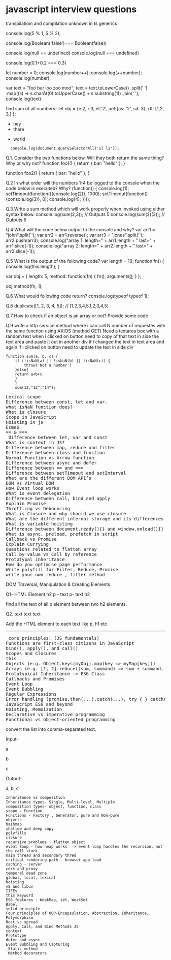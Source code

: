 # javascript interview questions

transpilatioin and compilation
unknown in ts
generics

console.log(5 % 1, 5 % 2);

console.log(Boolean('false')=== Boolean(false)) 
 
console.log(null == undefined)
console.log(null === undefined)

  
console.log(0.1+0.2 === 0.3) 

let number = 0; console.log(number++); console.log(++number); console.log(number);

var text = "foo bar loo zoo moo";
text = text.toLowerCase()
    .split(' ')
    .map((s) => s.charAt(0).toUpperCase() + s.substring(1))
    .join(' ');
    console.log(text)

find sum of all numbers-
let obj = {e:2,
           r:3,
           et:'2',
            aet:{as: '2',
               sd: 3},
           rtt: [1,2, 3,]
          };

   <div>
        <ul>
        <li>hey</li>
        <li>there</li>
        </ul>
        <ul>
        <li>world</li>
        </ul>
        </div>

      console.log(document.querySelectorAll('ul li'));



 
 
Q.1.
Consider the two functions below. Will they both return the same thing? Why or why not?
function foo1()
{
  return {
      bar: "hello"
  };
}

function foo2()
{
  return
  {
      bar: "hello"
  };
}

Q.2
In what order will the numbers 1-4 be logged to the console when the code below is executed? Why?
(function() {
    console.log(1); 
    setTimeout(function(){console.log(2)}, 1000); 
    setTimeout(function(){console.log(3)}, 0); 
    console.log(4);
})();

Q.3
Write a sum method which will work properly when invoked using either syntax below.
console.log(sum(2,3));   // Outputs 5
console.log(sum(2)(3));  // Outputs 5

Q.4
What will the code below output to the console and why?
var arr1 = "john".split('');
var arr2 = arr1.reverse();
var arr3 = "jones".split('');
arr2.push(arr3);
console.log("array 1: length=" + arr1.length + " last=" + arr1.slice(-1));
console.log("array 2: length=" + arr2.length + " last=" + arr2.slice(-1));

Q.5
What is the output of the following code?
var length = 10;
function fn() {
	console.log(this.length);
}

var obj = {
  length: 5,
  method: function(fn) {
    fn();
    arguments[0]();
  }
};

obj.method(fn, 1);

Q.6
What would following code return?
console.log(typeof typeof 1);

Q.8
duplicate([1, 2, 3, 4, 5]); // [1,2,3,4,5,1,2,3,4,5]

Q.7 How to check if an object is an array or not? Provide some code

Q.9
write a http service method where i can call N number of requestes with the same function using AXIOS (method GET)
Need a textarea box with a random text
when i clicked on button need to copy of that text in side the text area and paste it out in another div
if i changed the text in text area and again if i clicked on button need to update the text in side div

    function sum(a, b, c) {
        if (!isNaN(a) || !isNaN(b) || !isNaN(c)) {
            throw('Not a number')
        }else{
        return a+b+c
        }
        }
        sum(12,"12","14");


<pre>
Lexical scope
Difference between const, let and var.
what isNaN function does?
What is closure 
Scope in JavaScript
Hoisting in js
Ecma6
== & ===
 Difference between let, var and const
What is context in JS?
Difference between map, reduce and filter
Difference between class and function
Normal Function vs Arrow function
Difference between async and defer
Difference between == and ===
Difference between setTimeout and setInterval
What are the different DOM API’s
DOM vs Virtual DOM
How Event loop works
What is event delegation
Difference between call, bind and apply
Explain Promise
Throttling vs Debouncing
What is Closure and why should we use closure
What are the different internal storage and its differences
What is variable hoisting
Difference between document.ready(){} and window.onload(){}
What is async, preload, prefetch in script
Callback vs Promise
Explain Currying
Questions related to flatten array
Call by value vs Call by reference
Prototypal inheritance
How do you optimise page performance
Write polyfill for Filter, Reduce, Promise
write your own reduce , filter method
</pre>

DOM Traversal, Manipulation & Creating Elements

Q1-
HTML Element
h2 
p - text
p- text
h2 

find all the text of all p element between two h2 elements. 

Q2.
text
text
text

Add the HTML element to each text like p, h1 etc

---------------------
<pre>
 core principles: (JS fundamentals)
Functions are first-class citizens in JavaScript
bind(), apply(), and call()
Scopes and Closures
this
Objects (e.g. Object.keys(myObj).map(key => myMap[key]))
Arrays (e.g. [1, 2].reduce((sum, summand) => sum + summand, 0))
Prototypical Inheritance -> ES6 Class
Callbacks and Promises
Event Loop
Event Bubbling
Regular Expressions
Error handling (promise.then(...).catch(...), try { } catch(e) { })
JavaScript ES6 and beyond
Hoisting, Memoization
Declarative vs imperative programming
Functional vs object-oriented programming
</pre>
convert the list into comma-separated text.

Input-

a

b

c

Output-

a, b, c


```
Inheritance vs composition  
Inheritance types- Single, Multi-level, Multiple
composition types- object, function, class
scope - Function
Functions - Factory , Generator, pure and Non-pure
objects
hashmap
shallow and deep copy
polyfills
closure
recursive problems - flatten object
event loop - how heap works  -> event loop handles the recursion, not the call stack
main thread and secondary thred
critical rendering path - browser app load
caching - server
cors and proxy
temporal dead zone
global, local, lexical
hoisting
v8 and libuv
IIFEs
this keyword
ES6 features - WeakMap, set, WeakSet
Babel
solid principle
Four principles of OOP-Encapsulation, Abstraction, Inheritance, Polymorphism
Rest vs spread
Apply, Call, and Bind Methods JS 
context
Prototype
defer and async
Event Bubbling and Capturing
 Static method
 Method decorators
```
